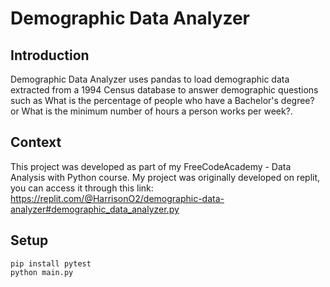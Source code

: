 # Demographic Data Analyzer

## Introduction
Demographic Data Analyzer uses pandas to load demographic data extracted from a 1994 Census database to answer demographic questions  such as What is the percentage of people who have a Bachelor's degree? or What is the minimum number of hours a person works per week?.

## Context
This project was developed as part of my FreeCodeAcademy - Data Analysis with Python course. My project was originally developed on replit, you can access it through this link: https://replit.com/@HarrisonO2/demographic-data-analyzer#demographic_data_analyzer.py

## Setup
```
pip install pytest
python main.py
```



